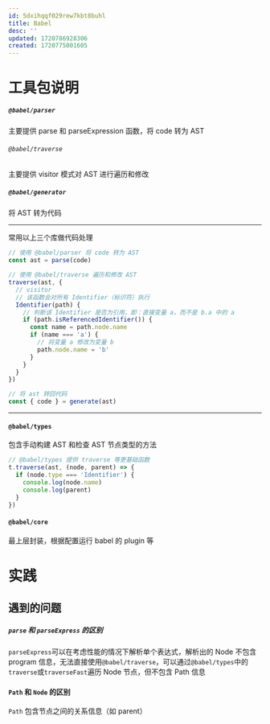 ```yaml
---
id: 5dxihqqf029rew7kbt8buhl
title: Babel
desc: ''
updated: 1720786928306
created: 1720775001605
---
```


# 工具包说明

##### `@babel/parser`

主要提供 parse 和 parseExpression 函数，将 code 转为 AST

###### `@babel/traverse`

主要提供 visitor 模式对 AST 进行遍历和修改

##### `@babel/generator`

将 AST 转为代码

---

常用以上三个库做代码处理

```typescript
// 使用 @babel/parser 将 code 转为 AST
const ast = parse(code)

// 使用 @babel/traverse 遍历和修改 AST
traverse(ast, {
  // visitor
  // 该函数会对所有 Identifier（标识符）执行
  Identifier(path) {
    // 判断该 Identifier 是否为引用，即：直接变量 a，而不是 b.a 中的 a
    if (path.isReferencedIdentifier()) {
      const name = path.node.name
      if (name === 'a') {
        // 将变量 a 修改为变量 b
        path.node.name = 'b'
      }
    }
  }
})

// 将 ast 转回代码
const { code } = generate(ast)
```

---

#### `@babel/types`

包含手动构建 AST 和检查 AST 节点类型的方法

```typescript
// @babel/types 提供 traverse 等更基础函数
t.traverse(ast, (node, parent) => {
  if (node.type === 'Identifier') {
    console.log(node.name)
    console.log(parent)
  }
})
```

#### `@babel/core`

最上层封装，根据配置运行 babel 的 plugin 等

# 实践

## 遇到的问题

##### `parse` 和 `parseExpress` 的区别

`parseExpress`可以在考虑性能的情况下解析单个表达式，解析出的 Node 不包含 program 信息，无法直接使用`@babel/traverse`，可以通过`@babel/types`中的`traverse`或`traverseFast`遍历 Node 节点，但不包含 Path 信息

#### `Path` 和 `Node` 的区别

`Path` 包含节点之间的关系信息（如 parent）
